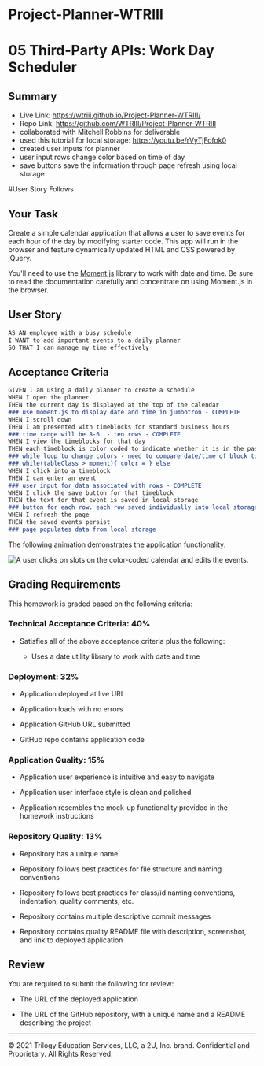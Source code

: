 # Project-Planner-WTRIII

# 05 Third-Party APIs: Work Day Scheduler

## Summary
- Live Link: https://wtriii.github.io/Project-Planner-WTRIII/
- Repo Link: https://github.com/WTRIII/Project-Planner-WTRIII
- collaborated with Mitchell Robbins for deliverable
- used this tutorial for local storage: https://youtu.be/rVyTjFofok0
- created user inputs for planner
- user input rows change color based on time of day
- save buttons save the information through page refresh using local storage

#User Story Follows

## Your Task

Create a simple calendar application that allows a user to save events for each hour of the day by modifying starter code. This app will run in the browser and feature dynamically updated HTML and CSS powered by jQuery.

You'll need to use the [Moment.js](https://momentjs.com/) library to work with date and time. Be sure to read the documentation carefully and concentrate on using Moment.js in the browser.

## User Story

```md
AS AN employee with a busy schedule
I WANT to add important events to a daily planner
SO THAT I can manage my time effectively
```

## Acceptance Criteria

```md
GIVEN I am using a daily planner to create a schedule
WHEN I open the planner
THEN the current day is displayed at the top of the calendar
### use moment.js to display date and time in jumbotron - COMPLETE
WHEN I scroll down
THEN I am presented with timeblocks for standard business hours
### time range will be 8-6  - ten rows - COMPLETE
WHEN I view the timeblocks for that day
THEN each timeblock is color coded to indicate whether it is in the past, present, or future
### while loop to change colors - need to compare date/time of block to running time
### while(tableClass > moment){ color = } else
WHEN I click into a timeblock
THEN I can enter an event
### user input for data associated with rows - COMPLETE
WHEN I click the save button for that timeblock
THEN the text for that event is saved in local storage
### button for each row. each row saved individually into local storage - remember preventDefault 
WHEN I refresh the page
THEN the saved events persist
### page populates data from local storage
```

The following animation demonstrates the application functionality:

![A user clicks on slots on the color-coded calendar and edits the events.](./Assets/05-third-party-apis-homework-demo.gif)


## Grading Requirements

This homework is graded based on the following criteria: 

### Technical Acceptance Criteria: 40%

* Satisfies all of the above acceptance criteria plus the following:

  * Uses a date utility library to work with date and time

### Deployment: 32%

* Application deployed at live URL

* Application loads with no errors

* Application GitHub URL submitted

* GitHub repo contains application code

### Application Quality: 15%

* Application user experience is intuitive and easy to navigate

* Application user interface style is clean and polished

* Application resembles the mock-up functionality provided in the homework instructions

### Repository Quality: 13%

* Repository has a unique name

* Repository follows best practices for file structure and naming conventions

* Repository follows best practices for class/id naming conventions, indentation, quality comments, etc.

* Repository contains multiple descriptive commit messages

* Repository contains quality README file with description, screenshot, and link to deployed application

## Review

You are required to submit the following for review:

* The URL of the deployed application

* The URL of the GitHub repository, with a unique name and a README describing the project

- - -
© 2021 Trilogy Education Services, LLC, a 2U, Inc. brand. Confidential and Proprietary. All Rights Reserved.
